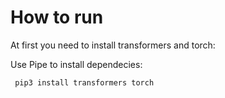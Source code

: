 # How to run

At first you need to install transformers and torch:

Use Pipe to install dependecies:
```bash
 pip3 install transformers torch
```